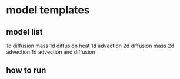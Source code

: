# model templates 
## model list 
1d diffusion mass 
1d diffusion heat 
1d advection 
2d diffusion mass 
2d advection 
1d advection and diffusion 

## how to run 
